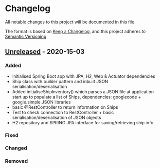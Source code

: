 # Changelog
All notable changes to this project will be documented in this file.

The format is based on [Keep a Changelog](https://keepachangelog.com/en/1.0.0/),
and this project adheres to [Semantic Versioning](https://semver.org/spec/v2.0.0.html).

## [Unreleased] - 2020-15-03
### Added 
- Initialised Spring Boot app with JPA, H2, Web & Actuator dependencies
- Ship class with builder pattern and inbuilt JSON serialisation/deserialisation
- Added initialiseShipInventory() which parses a JSON file at application start up to populate a list of Ships, dependencies: googlecode + google.simple.JSON libraries
- basic @RestController to return information on Ships
- Test to check connection to RestController + basic serialisation/deserialisation of JSON objects
- H2 repository and SPRING JPA interface for saving/retrieving ship info
### Fixed

### Changed

### Removed

[Unreleased]: https://github.com/fianchi04/ships
